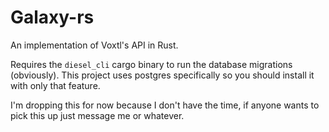 # Galaxy-rs

An implementation of Voxtl's API in Rust.

Requires the `diesel_cli` cargo binary to run the database migrations (obviously). This project uses postgres specifically so you should install it with only that feature.

I'm dropping this for now because I don't have the time, if anyone wants to pick this up just message me or whatever.